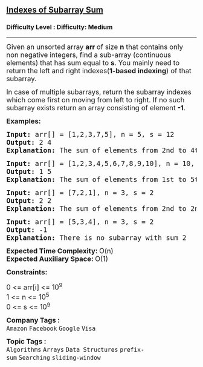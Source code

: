 <h2><a href="https://www.geeksforgeeks.org/problems/subarray-with-given-sum-1587115621/1?page=1&category=sliding-window&difficulty=Medium&status=unsolved&sortBy=submissions">Indexes of Subarray Sum</a></h2><h3>Difficulty Level : Difficulty: Medium</h3><hr><div class="problems_problem_content__Xm_eO"><p><span style="font-size: 18px;">Given an unsorted array <strong>arr </strong>of size <strong>n</strong> that contains only non negative integers, find a sub-array (</span><span style="font-size: 18px;">continuous elements)</span><span style="font-size: 18px;"> that has sum equal to <strong>s</strong>. You mainly need to return the left and right indexes(<strong>1-based indexing</strong>) of that subarray.</span></p>
<p><span style="font-size: 18px;">In case of multiple subarrays, return the subarray indexes which come first on moving from left to right. </span><span style="font-size: 18px;">If no such subarray exists return an array consisting of element <strong>-1</strong>.</span></p>
<p><span style="font-size: 18px;"><strong>Examples:</strong></span></p>
<pre><span style="font-size: 18px;"><strong>Input: </strong>arr[] = [1,2,3,7,5], </span><span style="font-size: 18px;">n = 5, s = 12</span><span style="font-size: 18px;">
<strong>Output: </strong>2 4<strong>
Explanation: </strong>The sum of elements from 2nd to 4th position is 12.</span></pre>
<pre><span style="font-size: 18px;"><strong>Input: </strong>arr[] = [1,2,3,4,5,6,7,8,9,10], </span><span style="font-size: 18px;">n = 10, s = 15,</span><span style="font-size: 18px;">
<strong>Output: </strong>1 5<strong>
Explanation: </strong>The sum of elements from 1st to 5th position is 15.</span>
</pre>
<pre><span style="font-size: 18px;"><strong>Input: </strong>arr[] = [7,2,1], </span><span style="font-size: 18px;">n = 3, s = 2</span><span style="font-size: 18px;">
<strong>Output: </strong>2 2<strong>
Explanation: </strong>The sum of elements from 2nd to 2nd position is 2.<br></span></pre>
<pre><span style="font-size: 18px;"><strong>Input: </strong>arr[] = [5,3,4], </span><span style="font-size: 18px;">n = 3, s = 2</span><span style="font-size: 18px;">
<strong>Output: </strong>-1<strong>
Explanation: </strong>There is no subarray with sum 2</span></pre>
<p><span style="font-size: 18px;"><strong>Expected Time Complexity:&nbsp;</strong>O(n)<br><strong>Expected Auxiliary Space:&nbsp;</strong>O(1)</span></p>
<p><span style="font-size: 18px;"><strong>Constraints:</strong></span></p>
<p><span style="font-size: 18px;">0 &lt;= arr[i] </span><span style="font-size: 18px;">&lt;= 10<sup>9</sup></span><br><span style="font-size: 18px;">1 &lt;= n &lt;= 10<sup>5</sup></span><br><span style="font-size: 18px;">0 &lt;= s</span><span style="font-size: 18px;"> &lt;= 10<sup>9</sup></span></p></div><p><span style=font-size:18px><strong>Company Tags : </strong><br><code>Amazon</code>&nbsp;<code>Facebook</code>&nbsp;<code>Google</code>&nbsp;<code>Visa</code>&nbsp;<br><p><span style=font-size:18px><strong>Topic Tags : </strong><br><code>Algorithms</code>&nbsp;<code>Arrays</code>&nbsp;<code>Data Structures</code>&nbsp;<code>prefix-sum</code>&nbsp;<code>Searching</code>&nbsp;<code>sliding-window</code>&nbsp;